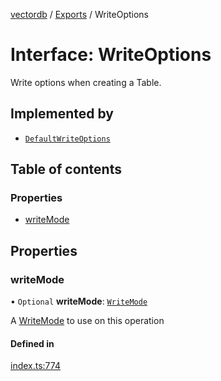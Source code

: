 [vectordb](../README.md) / [Exports](../modules.md) / WriteOptions

# Interface: WriteOptions

Write options when creating a Table.

## Implemented by

- [`DefaultWriteOptions`](../classes/DefaultWriteOptions.md)

## Table of contents

### Properties

- [writeMode](WriteOptions.md#writemode)

## Properties

### writeMode

• `Optional` **writeMode**: [`WriteMode`](../enums/WriteMode.md)

A [WriteMode](../enums/WriteMode.md) to use on this operation

#### Defined in

[index.ts:774](https://github.com/lancedb/lancedb/blob/7856a94/node/src/index.ts#L774)
